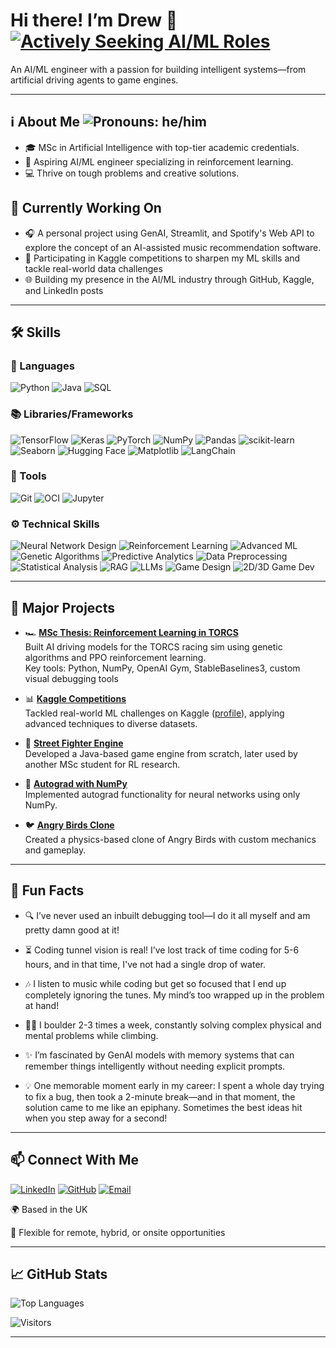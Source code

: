<!--![Banner](banner.png)-->

# Hi there! I’m Drew 👋 [![Actively Seeking AI/ML Roles](https://img.shields.io/badge/Actively%20Seeking-AI%2FML%20Roles-blueviolet?style=flat&logo=target&logoColor=white)](#-connect-with-me)

An AI/ML engineer with a passion for building intelligent systems—from artificial driving agents to game engines.

---

## ℹ️ About Me       ![Pronouns: he/him](https://img.shields.io/badge/Pronouns-he%2Fhim-blue)
- 🎓 MSc in Artificial Intelligence with top-tier academic credentials.
- 🤖 Aspiring AI/ML engineer specializing in reinforcement learning.
- 💻 Thrive on tough problems and creative solutions.

## 🔭 Currently Working On 
- 🎧 A personal project using GenAI, Streamlit, and Spotify's Web API to explore the concept of an AI-assisted music recommendation software.
- 🧠 Participating in Kaggle competitions to sharpen my ML skills and tackle real-world data challenges
- 🌐 Building my presence in the AI/ML industry through GitHub, Kaggle, and LinkedIn posts

---

## 🛠️ Skills 
### 💬 Languages
![Python](https://img.shields.io/badge/-Python-FFD43B?style=flat&logo=python&logoColor=3776AB)  ![Java](https://img.shields.io/badge/-Java-ED8B00?style=flat&logo=java&logoColor=white)  ![SQL](https://img.shields.io/badge/-SQL-003B57?style=flat&logo=postgresql&logoColor=white)

### 📚 Libraries/Frameworks
![TensorFlow](https://img.shields.io/badge/-TensorFlow-FF6F00?style=flat&logo=tensorflow&logoColor=white)  ![Keras](https://img.shields.io/badge/-Keras-D00000?style=flat&logo=keras&logoColor=white)  ![PyTorch](https://img.shields.io/badge/-PyTorch-EE4C2C?style=flat&logo=pytorch&logoColor=white)  ![NumPy](https://img.shields.io/badge/-NumPy-013243?style=flat&logo=numpy&logoColor=white)  ![Pandas](https://img.shields.io/badge/-Pandas-150458?style=flat&logo=pandas&logoColor=white)  ![scikit-learn](https://img.shields.io/badge/-scikit--learn-F7931E?style=flat&logo=scikit-learn&logoColor=white)  ![Seaborn](https://img.shields.io/badge/-Seaborn-0D76A9?style=flat&logo=seaborn&logoColor=white)  ![Hugging Face](https://img.shields.io/badge/-Hugging%20Face-4A4A4A?style=flat&logo=huggingface&logoColor=FFD21E)  ![Matplotlib](https://img.shields.io/badge/-Matplotlib-11557C?style=flat&logo=matplotlib&logoColor=white)  ![LangChain](https://img.shields.io/badge/-LangChain-1C3C3C?style=flat&logo=langchain&logoColor=white)

### 🔧 Tools
![Git](https://img.shields.io/badge/-Git-F05032?style=flat&logo=git&logoColor=white)  ![OCI](https://img.shields.io/badge/-OCI-F80000?style=flat&logo=oracle&logoColor=white)  ![Jupyter](https://img.shields.io/badge/-Jupyter-F37626?style=flat&logo=jupyter&logoColor=white)

### ⚙️ Technical Skills
![Neural Network Design](https://img.shields.io/badge/-Neural%20Network%20Design-4B0082?style=flat)  ![Reinforcement Learning](https://img.shields.io/badge/-Reinforcement%20Learning-008B8B?style=flat)  ![Advanced ML](https://img.shields.io/badge/-Advanced%20ML-228B22?style=flat)  ![Genetic Algorithms](https://img.shields.io/badge/-Genetic%20Algorithms-FF4500?style=flat)  ![Predictive Analytics](https://img.shields.io/badge/-Predictive%20Analytics-1E90FF?style=flat)  ![Data Preprocessing](https://img.shields.io/badge/-Data%20Preprocessing-6A5ACD?style=flat)  ![Statistical Analysis](https://img.shields.io/badge/-Statistical%20Analysis-20B2AA?style=flat)  ![RAG](https://img.shields.io/badge/-RAG-FF69B4?style=flat) ![LLMs](https://img.shields.io/badge/-LLMs-8A2BE2?style=flat)  ![Game Design](https://img.shields.io/badge/-Game%20Design-FF6347?style=flat)  ![2D/3D Game Dev](https://img.shields.io/badge/-2D/3D%20Game%20Dev-4682B4?style=flat)

---

## 🚀 Major Projects 

- 🏎️ **[MSc Thesis: Reinforcement Learning in TORCS](https://github.com/drewberry612/torcs-research)**  
  Built AI driving models for the TORCS racing sim using genetic algorithms and PPO reinforcement learning.  
  Key tools: Python, NumPy, OpenAI Gym, StableBaselines3, custom visual debugging tools
  
- 📊 **[Kaggle Competitions](https://github.com/drewberry612/kaggle-comps)**  
  Tackled real-world ML challenges on Kaggle ([profile](https://kaggle.com/drewberry6)), applying advanced techniques to diverse datasets.

- 👊 **[Street Fighter Engine](https://github.com/drewberry612/street-fighter)**  
  Developed a Java-based game engine from scratch, later used by another MSc student for RL research.

- 🧠 **[Autograd with NumPy](https://github.com/drewberry612/autograd)**  
  Implemented autograd functionality for neural networks using only NumPy.
  
- 🐦 **[Angry Birds Clone](https://github.com/drewberry612/angry-birds)**  
  Created a physics-based clone of Angry Birds with custom mechanics and gameplay.

---

## 🎉 Fun Facts 
- 🔍 I’ve never used an inbuilt debugging tool—I do it all myself and am pretty damn good at it!

- ⏳ Coding tunnel vision is real! I’ve lost track of time coding for 5-6 hours, and in that time, I've not had a single drop of water.

- 🎶 I listen to music while coding but get so focused that I end up completely ignoring the tunes. My mind’s too wrapped up in the problem at hand!

- 🧗‍♂️ I boulder 2-3 times a week, constantly solving complex physical and mental problems while climbing.

- ✨ I’m fascinated by GenAI models with memory systems that can remember things intelligently without needing explicit prompts.

- 💡 One memorable moment early in my career: I spent a whole day trying to fix a bug, then took a 2-minute break—and in that moment, the solution came to me like an epiphany. Sometimes the best ideas hit when you step away for a second!

---

## 📫 Connect With Me 
[![LinkedIn](https://img.shields.io/badge/LinkedIn-0077B5?style=flat&logo=linkedin&logoColor=white)](https://linkedin.com/in/drew-berry) [![GitHub](https://img.shields.io/badge/GitHub-181717?style=flat&logo=github&logoColor=white)](https://github.com/drewberry612) [![Email](https://img.shields.io/badge/Email-D14836?style=flat&logo=gmail&logoColor=white)](mailto:drewberry137@outlook.com)

🌍 Based in the UK

💼 Flexible for remote, hybrid, or onsite opportunities

---

## 📈 GitHub Stats 

<!--![Drew's GitHub Stats](https://github-readme-stats.vercel.app/api?username=drewberry612&show_icons=true&theme=radical)-->
![Top Languages](https://github-readme-stats.vercel.app/api/top-langs/?username=drewberry612&layout=compact&theme=radical)

![Visitors](https://komarev.com/ghpvc/?username=drewberry612&color=blue)

---
